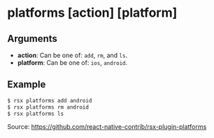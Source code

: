 # platforms [action] [platform]

## Arguments

- **action**: Can be one of: `add`, `rm`, and `ls`.
- **platform**: Can be one of: `ios`, `android`.

## Example

```bash
$ rsx platforms add android
$ rsx platforms rm android
$ rsx platforms ls
```

Source: https://github.com/react-native-contrib/rsx-plugin-platforms
